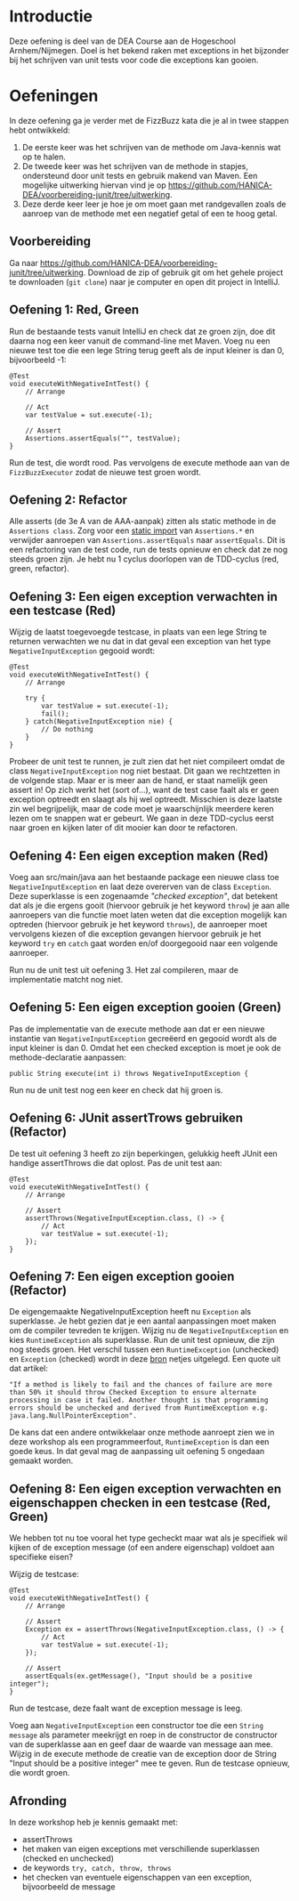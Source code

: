 # Introductie
Deze oefening is deel van de DEA Course aan de Hogeschool Arnhem/Nijmegen. Doel is het bekend raken met exceptions in het bijzonder bij het schrijven van unit tests voor code die exceptions kan gooien.

# Oefeningen
In deze oefening ga je verder met de FizzBuzz kata die je al in twee stappen hebt ontwikkeld:
1. De eerste keer was het schrijven van de methode om Java-kennis wat op te halen.
2. De tweede keer was het schrijven van de methode in stapjes, ondersteund door unit tests en gebruik makend van Maven. Een mogelijke uitwerking hiervan vind je op https://github.com/HANICA-DEA/voorbereiding-junit/tree/uitwerking. 
3. Deze derde keer leer je hoe je om moet gaan met randgevallen zoals de aanroep van de methode met een negatief getal of een te hoog getal.

## Voorbereiding
Ga naar https://github.com/HANICA-DEA/voorbereiding-junit/tree/uitwerking. Download de zip of gebruik git om het gehele project te downloaden (```git clone```) naar je computer en open dit project in IntelliJ.

## Oefening 1: Red, Green
Run de bestaande tests vanuit IntelliJ en check dat ze groen zijn, doe dit daarna nog een keer vanuit de command-line met Maven. Voeg nu een nieuwe test toe die een lege String terug geeft als de input kleiner is dan 0, bijvoorbeeld -1:

```
@Test
void executeWithNegativeIntTest() {
    // Arrange

    // Act
    var testValue = sut.execute(-1);

    // Assert
    Assertions.assertEquals("", testValue);
}
```

Run de test, die wordt rood. Pas vervolgens de execute methode aan van de ```FizzBuzzExecutor``` zodat de nieuwe test groen wordt. 

## Oefening 2: Refactor
Alle asserts (de 3e A van de AAA-aanpak) zitten als static methode in de ```Assertions class```. Zorg voor een [static import](https://www.geeksforgeeks.org/static-import-java/) van ```Assertions.*``` en verwijder aanroepen van ```Assertions.assertEquals``` naar ```assertEquals```. Dit is een refactoring van de test code, run de tests opnieuw en check dat ze nog steeds groen zijn. Je hebt nu 1 cyclus doorlopen van de TDD-cyclus (red, green, refactor). 

## Oefening 3: Een eigen exception verwachten in een testcase (Red)
Wijzig de laatst toegevoegde testcase, in plaats van een lege String te returnen verwachten we nu dat in dat geval een exception van het type ```NegativeInputException``` gegooid wordt:

```
@Test
void executeWithNegativeIntTest() {
    // Arrange

    try {
        var testValue = sut.execute(-1);
        fail();
    } catch(NegativeInputException nie) {
        // Do nothing
    }    
}
```

Probeer de unit test te runnen, je zult zien dat het niet compileert omdat de class ```NegativeInputException``` nog niet bestaat. Dit gaan we rechtzetten in de volgende stap. Maar er is meer aan de hand, er staat namelijk geen assert in! Op zich werkt het (sort of...), want de test case faalt als er geen exception optreedt en slaagt als hij wel optreedt. Misschien is deze laatste zin wel begrijpelijk, maar de code moet je waarschijnlijk meerdere keren lezen om te snappen wat er gebeurt. We gaan in deze TDD-cyclus eerst naar groen en kijken later of dit mooier kan door te refactoren. 

## Oefening 4: Een eigen exception maken (Red)
Voeg aan src/main/java aan het bestaande package een nieuwe class toe ```NegativeInputException``` en laat deze overerven van de class ```Exception```. Deze superklasse is een zogenaamde _"checked exception"_, dat betekent dat als je die ergens gooit (hiervoor gebruik je het keyword ```throw```) je aan alle aanroepers van die functie moet laten weten dat die exception mogelijk kan optreden (hiervoor gebruik je het keyword ```throws```), de aanroeper moet vervolgens kiezen of die exception gevangen hiervoor gebruik je het keyword ```try``` en ```catch``` gaat worden en/of doorgegooid naar een volgende aanroeper.

Run nu de unit test uit oefening 3. Het zal compileren, maar de implementatie matcht nog niet. 

## Oefening 5: Een eigen exception gooien (Green)
Pas de implementatie van de execute methode aan dat er een nieuwe instantie van ```NegativeInputException``` gecreëerd en gegooid wordt als de input kleiner is dan 0. Omdat het een checked exception is moet je ook de methode-declaratie aanpassen:

```
public String execute(int i) throws NegativeInputException {
```

Run nu de unit test nog een keer en check dat hij groen is. 

## Oefening 6: JUnit assertTrows gebruiken (Refactor)
De test uit oefening 3 heeft zo zijn beperkingen, gelukkig heeft JUnit een handige assertThrows die dat oplost. Pas de unit test aan:

```
@Test
void executeWithNegativeIntTest() {
    // Arrange

    // Assert
    assertThrows(NegativeInputException.class, () -> {
        // Act
        var testValue = sut.execute(-1);
    }); 
}
```

## Oefening 7: Een eigen exception gooien (Refactor)
De eigengemaakte NegativeInputException heeft nu ```Exception``` als superklasse. Je hebt gezien dat je een aantal aanpassingen moet maken om de compiler tevreden te krijgen. Wijzig nu de ```NegativeInputException``` en kies ```RuntimeException``` als superklasse. Run de unit test opnieuw, die zijn nog steeds groen. Het verschil tussen een ```RuntimeException``` (unchecked) en ```Exception``` (checked) wordt in deze [bron](https://www.java67.com/2012/12/difference-between-runtimeexception-and-checked-exception.html) netjes uitgelegd. Een quote uit dat artikel:

```text
"If a method is likely to fail and the chances of failure are more than 50% it should throw Checked Exception to ensure alternate processing in case it failed. Another thought is that programming errors should be unchecked and derived from RuntimeException e.g. java.lang.NullPointerException". 
```

De kans dat een andere ontwikkelaar onze methode aanroept zien we in deze workshop als een programmeerfout, ```RuntimeException``` is dan een goede keus. In dat geval mag de aanpassing uit oefening 5 ongedaan gemaakt worden. 

## Oefening 8: Een eigen exception verwachten en eigenschappen checken in een testcase (Red, Green)
We hebben tot nu toe vooral het type gecheckt maar wat als je specifiek wil kijken of de exception message (of een andere eigenschap) voldoet aan specifieke eisen? 

Wijzig de testcase:

```
@Test
void executeWithNegativeIntTest() {
    // Arrange

    // Assert
    Exception ex = assertThrows(NegativeInputException.class, () -> {
        // Act
        var testValue = sut.execute(-1);
    }); 
    
    // Assert
    assertEquals(ex.getMessage(), "Input should be a positive integer");  
}
```

Run de testcase, deze faalt want de exception message is leeg. 

Voeg aan ```NegativeInputException``` een constructor toe die een ```String message``` als parameter meekrijgt en roep in de constructor de constructor van de superklasse aan en geef daar de waarde van message aan mee. Wijzig in de execute methode de creatie van de exception door de String "Input should be a positive integer" mee te geven. Run de testcase opnieuw, die wordt groen.

## Afronding

In deze workshop heb je kennis gemaakt met:
* assertThrows
* het maken van eigen exceptions met verschillende superklassen (checked en unchecked)
* de keywords ```try, catch, throw, throws```
* het checken van eventuele eigenschappen van een exception, bijvoorbeeld de message



